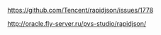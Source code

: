 https://github.com/Tencent/rapidjson/issues/1778

http://oracle.fly-server.ru/pvs-studio/rapidjson/


